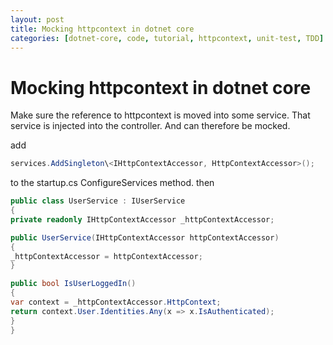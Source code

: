 ```yaml
---
layout: post
title: Mocking httpcontext in dotnet core
categories: [dotnet-core, code, tutorial, httpcontext, unit-test, TDD]
---
```


# Mocking httpcontext in dotnet core

Make sure the reference to httpcontext is moved into some service. That service is injected into the controller. And can
therefore be mocked.

add

``` csharp
services.AddSingleton\<IHttpContextAccessor, HttpContextAccessor>();
```

to the startup.cs ConfigureServices method.
then

``` csharp
public class UserService : IUserService
{
private readonly IHttpContextAccessor _httpContextAccessor;

public UserService(IHttpContextAccessor httpContextAccessor)
{
_httpContextAccessor = httpContextAccessor;
}

public bool IsUserLoggedIn()
{
var context = _httpContextAccessor.HttpContext;
return context.User.Identities.Any(x => x.IsAuthenticated);
}
}
